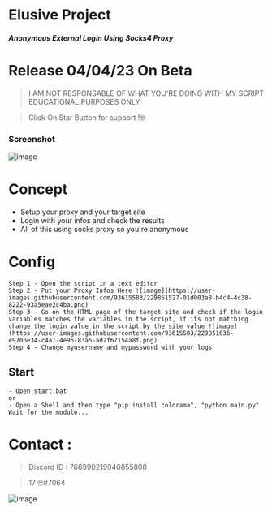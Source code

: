 # Elusive Project

##### Anonymous External Login Using Socks4 Proxy

# Release 04/04/23 On Beta

> I AM NOT RESPONSABLE OF WHAT YOU'RE DOING WITH MY SCRIPT
> EDUCATIONAL PURPOSES ONLY

> Click On Star Button for support !🤓

### Screenshot

![image](https://user-images.githubusercontent.com/93615583/229850588-ab428bc9-efb8-46c2-9a30-04a0cdacc2db.png)

# Concept 

- Setup your proxy and your target site
- Login with your infos and check the results
- All of this using socks proxy so you're anonymous

# Config
```
Step 1 - Open the script in a text editor
Step 2 - Put your Proxy Infos Here ![image](https://user-images.githubusercontent.com/93615583/229851527-01d003a8-b4c4-4c38-8222-93a5eae2c4ba.png)
Step 3 - Go on the HTML page of the target site and check if the login variables matches the variables in the script, if its not matching change the login value in the script by the site value ![image](https://user-images.githubusercontent.com/93615583/229851636-e970be34-c4a1-4e96-83a5-ad2f67154a8f.png)
Step 4 - Change myusername and mypassword with your logs

```
## Start 
```
- Open start.bat 
or
- Open a Shell and then type "pip install colorama", "python main.py"
Wait for the module...

```

# Contact : 
> Discord ID : 766990219940855808

> 17'🤓#7064                      



![image](https://media.discordapp.net/attachments/945746542424387615/945778865727479958/20220205_130153.gif)

